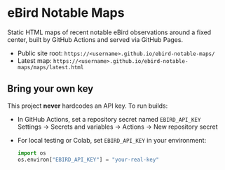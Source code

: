 # eBird Notable Maps

Static HTML maps of recent notable eBird observations around a fixed center, built by GitHub Actions and served via GitHub Pages.

- Public site root: `https://<username>.github.io/ebird-notable-maps/`
- Latest map: `https://<username>.github.io/ebird-notable-maps/maps/latest.html`

## Bring your own key

This project **never** hardcodes an API key. To run builds:

- In GitHub Actions, set a repository secret named `EBIRD_API_KEY`  
  Settings → Secrets and variables → Actions → New repository secret

- For local testing or Colab, set `EBIRD_API_KEY` in your environment:
  ```python
  import os
  os.environ["EBIRD_API_KEY"] = "your-real-key"

